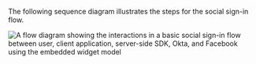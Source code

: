 The following sequence diagram illustrates the steps for the social sign-in flow.

<div class="full">

![A flow diagram showing the interactions in a basic social sign-in flow between user, client application, server-side SDK, Okta, and Facebook using the embedded widget model](/img/oie-embedded-sdk/oie-widget-go-social-sign-in-flow-diagram.png)

<!--
  Source image: https://www.figma.com/file/YH5Zhzp66kGCglrXQUag2E/%F0%9F%93%8A-Updated-Diagrams-for-Dev-Docs?type=design&node-id=4371%3A14956&mode=design&t=CD7DklCP7inXOkXn-1  oie-widget-go-social-sign-in-flow-diagram
-->

</div>
